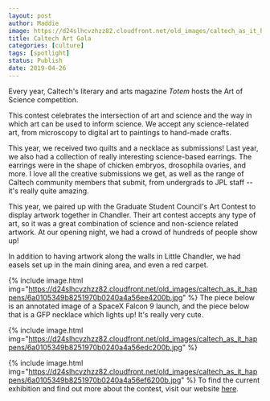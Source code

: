 ```yaml
---
layout: post
author: Maddie
image: https://d24slhcvzhzz82.cloudfront.net/old_images/caltech_as_it_happens/6a0105349b8251970b0240a4a56ee0200b.jpg
title: Caltech Art Gala
categories: [culture]
tags: [spotlight]
status: Publish
date: 2019-04-26
---
```


Every year, Caltech's literary and arts magazine *Totem* hosts the Art of Science competition. 

This contest celebrates the intersection of art and science and the way in which art can be used to inform science. We accept any science-related art, from microscopy to digital art to paintings to hand-made crafts. 

This year, we received two quilts and a necklace as submissions! Last year, we also had a collection of really interesting science-based earrings. The earrings were in the shape of chicken embryos, drosophila ovaries, and more. I love all the creative submissions we get, as well as the range of Caltech community members that submit, from undergrads to JPL staff -- it's really quite amazing.

This year, we paired up with the Graduate Student Council's Art Contest to display artwork together in Chandler. Their art contest accepts any type of art, so it was a great combination of science and non-science related artwork. At our opening night, we had a crowd of hundreds of people show up!

In addition to having artwork along the walls in Little Chandler, we had easels set up in the main dining area, and even a red carpet.


{% include image.html img="https://d24slhcvzhzz82.cloudfront.net/old_images/caltech_as_it_happens/6a0105349b8251970b0240a4a56ee4200b.jpg" %}
The piece below is an annotated image of a SpaceX Falcon 9 launch, and the piece below that is a GFP necklace which lights up! It's really very cute.


{% include image.html img="https://d24slhcvzhzz82.cloudfront.net/old_images/caltech_as_it_happens/6a0105349b8251970b0240a4a56edc200b.jpg" %}


{% include image.html img="https://d24slhcvzhzz82.cloudfront.net/old_images/caltech_as_it_happens/6a0105349b8251970b0240a4a56ef6200b.jpg" %}
To find the current exhibition and find out more about the contest, visit our website <a href="https://artofscience.caltech.edu/exhibition">here</a>.

